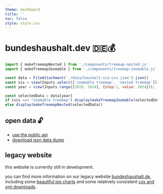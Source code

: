 ```yaml
---
theme: dashboard
title: ''
toc: false
style: style.css
---
```


# bundeshaushalt.dev 🇩🇪💰

```js
import { makeTreemapNested } from './components/treemap-nested.js'
import { makeTreemapZoomable } from './components/treemap-zoomable.js'

const data = FileAttachment('./data/haushalt-via-csv.json').json()
const vis = view(Inputs.select(['zoomable treemap', 'nested treemap']))
const year = view(Inputs.range([2019, 2024], {step:1, value: 2024}));
```

```js
const selectedData = data[year]
if (vis === "zoomable treemap") display(makeTreemapZoomable(selectedData))
else display(makeTreemapNested(selectedData))
```

## open data 🔓

- [use the public api](https://github.com/bundesAPI/bundeshaushalt-api)
- [download json data dump](./_file/data/haushalt-via-csv.json)

## legacy website

this website is currently still in development.

you can find more information on our legacy website [bundeshaushalt.de](https://bundeshaushalt.de), including some [beautiful pie charts](https://www.bundeshaushalt.de/DE/Bundeshaushalt-digital/bundeshaushalt-digital.html) and some relatively consistent [csv and xml downloads](https://www.bundeshaushalt.de/DE/Download-Portal/download-portal.html).